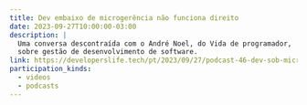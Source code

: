 ```yaml
---
title: Dev embaixo de microgerência não funciona direito
date: 2023-09-27T10:00:00-03:00
description: |
  Uma conversa descontraída com o André Noel, do Vida de programador,
  sobre gestão de desenvolvimento de software.
link: https://developerslife.tech/pt/2023/09/27/podcast-46-dev-sob-microgerencia-nao-funciona/
participation_kinds:
  - videos
  - podcasts
---
```

